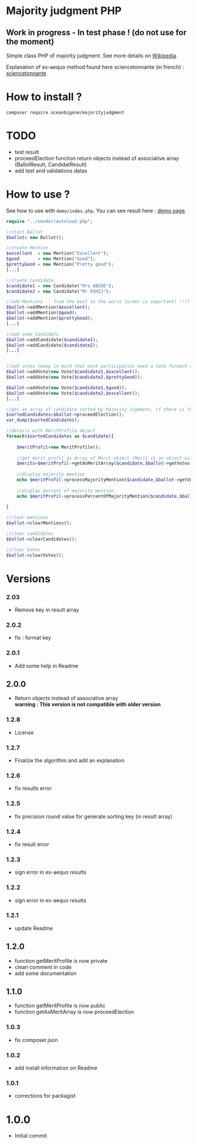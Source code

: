# Majority judgment PHP 

## Work in progress - In test phase ! (do not use for the moment)

Simple class PHP of majority judgment. See more details on [Wikipedia](https://en.wikipedia.org/wiki/Majority_judgment).

Explanation of ex-aequo method found here sciencetonnante (in french) : [sciencetonnante](https://sciencetonnante.wordpress.com/2016/10/21/reformons-lelection-presidentielle/)

# How to install ?

``` composer require oceanbigone/majorityjudgment ``` 

# TODO
- test result
- proceedElection function return objects instead of associative array (BallotResult, CandidatResult)
- add test and validations datas

# How to use ?

See how to use with ``demo/index.php``.
You can see result here : [demo page](http://majority-judgement-demo.garrot.org)

```php
require "../vendor/autoload.php";

//start Ballot
$ballot= new Ballot();

//create Mention
$excellent  = new Mention("Excellent");
$good       = new Mention("Good");
$prettyGood = new Mention("Pretty good");
[...]

//create Candidate
$candidate1 = new Candidate("Mrs ABCDE");
$candidate2 = new Candidate("Mr FGHIJ");

//add Mentions -- from the best to the worst (order is important) !!!!
$ballot->addMention($excellent);
$ballot->addMention($good);
$ballot->addMention($prettyGood);
[...]

//add some Candidats
$ballot->addCandidate($candidate1);
$ballot->addCandidate($candidate2);
[...]


//add votes (keep in mind that each participation need a vote foreach candidate !)
$ballot->addVote(new Vote($candidate1,$excellent));
$ballot->addVote(new Vote($candidate2,$prettyGood));

$ballot->addVote(new Vote($candidate1,$good));
$ballot->addVote(new Vote($candidate2,$excellent));
[...]

//get an array of candidate sorted by Majority Jugement, if there is full ex-aequo (even after index added) then they are ordered by name.
$sortedCandidates=$ballot->proceedElection();
var_dump($sortedCandidates);

//details with MeritProfile object
foreach($sortedCandidates as $candidate){
    
    $meritProfil=new MeritProfile();
    
    //get merit profil as Array of Merit object (Merit is an object with to property : mention and percent of this mention) 
    $merits=$meritProfil->getAsMeritArray($candidate,$ballot->getVotes(),$ballot->getMentions());
    
    //display majority mention
    echo $meritProfil->processMajorityMention($candidate,$ballot->getVotes(),$ballot->getMentions()))->getLabel();
    
    //display percent of majority mention
    echo $meritProfil->processPercentOfMajorityMention($candidate,$ballot->getVotes(),$ballot->getMentions()));
        
}

//clear mentions
$ballot->clearMentions();

//clear candidates
$ballot->clearCandidates();

//clear Votes
$ballot->clearVotes();
```


# Versions

### 2.03
- Remove key in result array 

### 2.0.2
- fix : format key

### 2.0.1
- Add some help in Readme

## 2.0.0
- Return objects instead of associative array  
**warning : This version is not compatible with older version**

### 1.2.8
- License

### 1.2.7
- Finalize the algorithm and add an explanation

### 1.2.6
- fix results error

### 1.2.5
- fix precision round value for generate sorting key (in result array)

### 1.2.4
- fix result error

### 1.2.3
- sign error in ex-aequo results

### 1.2.2
- sign error in ex-aequo results

### 1.2.1
- update Readme

## 1.2.0
- function getMeritProfile is now private
- clean comment in code
- add some documentation

## 1.1.0
- function getMeritProfile is now public
- function getAsMeritArray is now proceedElection

### 1.0.3
- fix composer.json 

### 1.0.2
- add install information on Readme

### 1.0.1
- corrections for packagist

# 1.0.0
- Initial commit






